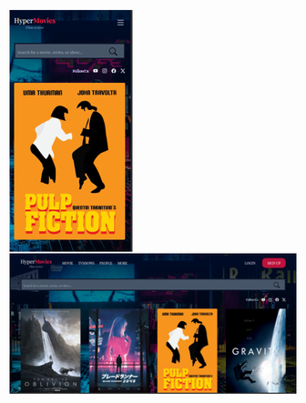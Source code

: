 
![تصویرموبایل](./public/images/Website-photo-M.PNG)
![تصویر دسکتاپ](./public/images/Website-photo.PNG)
